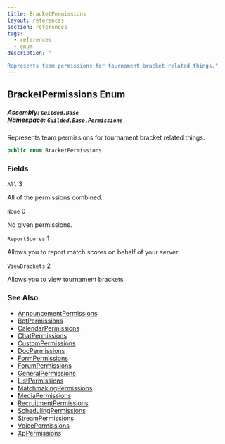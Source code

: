 ```yaml
---
title: BracketPermissions
layout: references
section: references
tags:
  - references
  - enum
description: "

Represents team permissions for tournament bracket related things."
---
```


## BracketPermissions Enum
##### **Assembly:** `Guilded.Base`<br/>**Namespace:** [`Guilded.Base.Permissions`](Guilded.Base.Permissions 'Guilded.Base.Permissions')

Represents team permissions for tournament bracket related things.

```csharp
public enum BracketPermissions
```
### Fields

<a name='Guilded.Base.Permissions.BracketPermissions.All'></a>

`All` 3

All of the permissions combined.

<a name='Guilded.Base.Permissions.BracketPermissions.None'></a>

`None` 0

No given permissions.

<a name='Guilded.Base.Permissions.BracketPermissions.ReportScores'></a>

`ReportScores` 1

Allows you to report match scores on behalf of your server

<a name='Guilded.Base.Permissions.BracketPermissions.ViewBrackets'></a>

`ViewBrackets` 2

Allows you to view tournament brackets

### See Also
- [AnnouncementPermissions](AnnouncementPermissions 'Guilded.Base.Permissions.AnnouncementPermissions')
- [BotPermissions](BotPermissions 'Guilded.Base.Permissions.BotPermissions')
- [CalendarPermissions](CalendarPermissions 'Guilded.Base.Permissions.CalendarPermissions')
- [ChatPermissions](ChatPermissions 'Guilded.Base.Permissions.ChatPermissions')
- [CustomPermissions](CustomPermissions 'Guilded.Base.Permissions.CustomPermissions')
- [DocPermissions](DocPermissions 'Guilded.Base.Permissions.DocPermissions')
- [FormPermissions](FormPermissions 'Guilded.Base.Permissions.FormPermissions')
- [ForumPermissions](ForumPermissions 'Guilded.Base.Permissions.ForumPermissions')
- [GeneralPermissions](GeneralPermissions 'Guilded.Base.Permissions.GeneralPermissions')
- [ListPermissions](ListPermissions 'Guilded.Base.Permissions.ListPermissions')
- [MatchmakingPermissions](MatchmakingPermissions 'Guilded.Base.Permissions.MatchmakingPermissions')
- [MediaPermissions](MediaPermissions 'Guilded.Base.Permissions.MediaPermissions')
- [RecruitmentPermissions](RecruitmentPermissions 'Guilded.Base.Permissions.RecruitmentPermissions')
- [SchedulingPermissions](SchedulingPermissions 'Guilded.Base.Permissions.SchedulingPermissions')
- [StreamPermissions](StreamPermissions 'Guilded.Base.Permissions.StreamPermissions')
- [VoicePermissions](VoicePermissions 'Guilded.Base.Permissions.VoicePermissions')
- [XpPermissions](XpPermissions 'Guilded.Base.Permissions.XpPermissions')